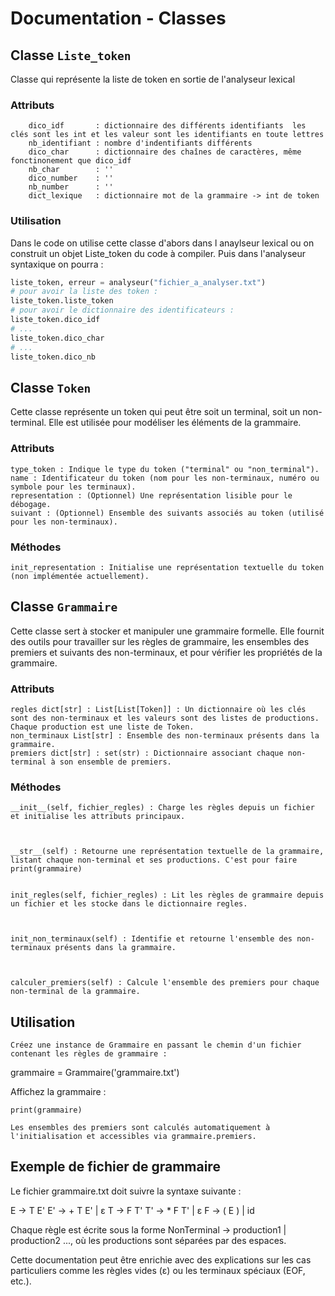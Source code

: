 # Documentation - Classes 

## Classe `Liste_token`

Classe qui représente la liste de token en sortie de l'analyseur lexical

### Attributs


        dico_idf       : dictionnaire des différents identifiants  les clés sont les int et les valeur sont les identifiants en toute lettres
        nb_identifiant : nombre d'indentifiants différents
        dico_char      : dictionnaire des chaînes de caractères, même fonctinonement que dico_idf
        nb_char        : ''
        dico_number    : ''
        nb_number      : ''
        dict_lexique   : dictionnaire mot de la grammaire -> int de token 

### Utilisation

Dans le code on utilise cette classe d'abors dans l anaylseur lexical ou on construit un objet Liste_token du code à compiler.
Puis dans l'analyseur syntaxique on pourra :

```python
liste_token, erreur = analyseur("fichier_a_analyser.txt")
# pour avoir la liste des token :
liste_token.liste_token
# pour avoir le dictionnaire des identificateurs :
liste_token.dico_idf
# ...
liste_token.dico_char
# ...
liste_token.dico_nb
```


## Classe `Token`

Cette classe représente un token qui peut être soit un terminal, soit un non-terminal. Elle est utilisée pour modéliser les éléments de la grammaire.
### Attributs

    type_token : Indique le type du token ("terminal" ou "non_terminal").
    name : Identificateur du token (nom pour les non-terminaux, numéro ou symbole pour les terminaux).
    representation : (Optionnel) Une représentation lisible pour le débogage.
    suivant : (Optionnel) Ensemble des suivants associés au token (utilisé pour les non-terminaux).

### Méthodes

    init_representation : Initialise une représentation textuelle du token (non implémentée actuellement).

## Classe `Grammaire`

Cette classe sert à stocker et manipuler une grammaire formelle. Elle fournit des outils pour travailler sur les règles de grammaire, les ensembles des premiers et suivants des non-terminaux, et pour vérifier les propriétés de la grammaire.
### Attributs

    regles dict[str] : List[List[Token]] : Un dictionnaire où les clés sont des non-terminaux et les valeurs sont des listes de productions. Chaque production est une liste de Token.
    non_terminaux List[str] : Ensemble des non-terminaux présents dans la grammaire.
    premiers dict[str] : set(str) : Dictionnaire associant chaque non-terminal à son ensemble de premiers.

### Méthodes


    __init__(self, fichier_regles) : Charge les règles depuis un fichier et initialise les attributs principaux.



    __str__(self) : Retourne une représentation textuelle de la grammaire, listant chaque non-terminal et ses productions. C'est pour faire print(grammaire)


    init_regles(self, fichier_regles) : Lit les règles de grammaire depuis un fichier et les stocke dans le dictionnaire regles.



    init_non_terminaux(self) : Identifie et retourne l'ensemble des non-terminaux présents dans la grammaire.



    calculer_premiers(self) : Calcule l'ensemble des premiers pour chaque non-terminal de la grammaire.

## Utilisation

    Créez une instance de Grammaire en passant le chemin d'un fichier contenant les règles de grammaire :

grammaire = Grammaire('grammaire.txt')

Affichez la grammaire :

    print(grammaire)

    Les ensembles des premiers sont calculés automatiquement à l'initialisation et accessibles via grammaire.premiers.

## Exemple de fichier de grammaire

Le fichier grammaire.txt doit suivre la syntaxe suivante :

E -> T E'
E' -> + T E' | ε
T -> F T'
T' -> * F T' | ε
F -> ( E ) | id

Chaque règle est écrite sous la forme NonTerminal -> production1 | production2 ..., où les productions sont séparées par des espaces.

Cette documentation peut être enrichie avec des explications sur les cas particuliers comme les règles vides (ε) ou les terminaux spéciaux (EOF, etc.).